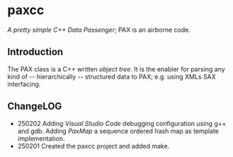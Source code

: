 # paxcc

_A pretty simple C++ Data Passenger_; PAX is an airborne code.

## Introduction

The PAX class is a C++ written _object tree_. It is the enabler for parsing
any kind of -- hierarchically -- structured data to PAX; e.g. using XMLs SAX interfacing.

## ChangeLOG

- 250202 Adding _Visual Studio Code_ debugging configuration using g++ and gdb.
         Adding _PaxMap_ a sequence ordered hash map as template implementation.
- 250201 Created the paxcc project and added make.
